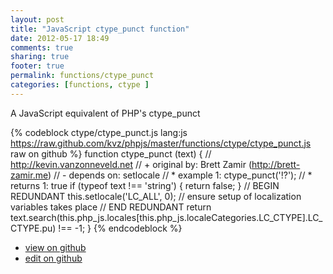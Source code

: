 ```yaml
---
layout: post
title: "JavaScript ctype_punct function"
date: 2012-05-17 18:49
comments: true
sharing: true
footer: true
permalink: functions/ctype_punct
categories: [functions, ctype ]
---
```

A JavaScript equivalent of PHP's ctype_punct
<!-- more -->
{% codeblock ctype/ctype_punct.js lang:js https://raw.github.com/kvz/phpjs/master/functions/ctype/ctype_punct.js raw on github %}
function ctype_punct (text) {
    // http://kevin.vanzonneveld.net
    // +   original by: Brett Zamir (http://brett-zamir.me)
    // -    depends on: setlocale
    // *     example 1: ctype_punct('!?');
    // *     returns 1: true
    if (typeof text !== 'string') {
        return false;
    }
    // BEGIN REDUNDANT
    this.setlocale('LC_ALL', 0); // ensure setup of localization variables takes place
    // END REDUNDANT
    return text.search(this.php_js.locales[this.php_js.localeCategories.LC_CTYPE].LC_CTYPE.pu) !== -1;
}
{% endcodeblock %}
<ul>
 <li><a href="https://github.com/kvz/phpjs/blob/master/functions/ctype/ctype_punct.js">view on github</a></li>
 <li><a href="https://github.com/kvz/phpjs/edit/master/functions/ctype/ctype_punct.js">edit on github</a></li>
</ul>
